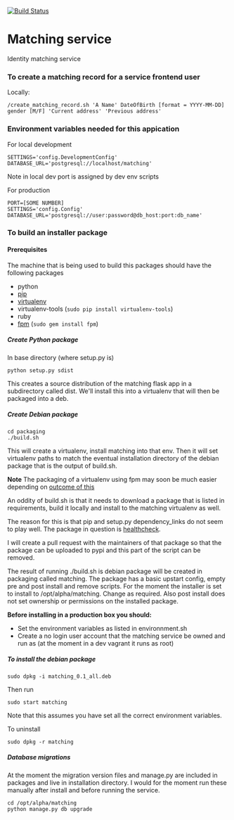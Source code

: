 
[![Build Status](https://magnum.travis-ci.com/LandRegistry/matching.svg?token=N9pcG7F7VybLxV2xrpVh&branch=master)](https://magnum.travis-ci.com/LandRegistry/matching)


Matching service
================

Identity matching service


### To create a matching record for a service frontend user

Locally:
```
/create_matching_record.sh 'A Name' DateOfBirth [format = YYYY-MM-DD] gender [M/F] 'Current address' 'Previous address'
```

### Environment variables needed for this appication

For local development
```
SETTINGS='config.DevelopmentConfig'
DATABASE_URL='postgresql://localhost/matching'
```
Note in local dev port is assigned by dev env scripts

For production
```
PORT=[SOME NUMBER]
SETTINGS='config.Config'
DATABASE_URL='postgresql://user:password@db_host:port:db_name'
```

### To build an installer package

#### Prerequisites 

The machine that is being used to build this packages should have the following packages

* python
* [pip](http://pip.readthedocs.org/en/latest/installing.html) 
* [virtualenv](http://virtualenv.readthedocs.org/en/latest/virtualenv.html#installation)
* virtualenv-tools (```sudo pip install virtualenv-tools```)
* ruby
* [fpm](https://github.com/jordansissel/fpm) (```sudo gem install fpm```)


##### Create Python package

In base directory (where setup.py is)
```
python setup.py sdist
```

This creates a source distribution of the matching flask app in a subdirectory called dist. We'll install this into a virtualenv that will then be packaged into a deb.

##### Create Debian package

```
cd packaging
./build.sh
```

This will create a virtualenv, install matching into that env. Then it will set virtualenv paths to match the eventual installation directory of the debian package that is the output of build.sh.

**Note** 
The packaging of a virtualenv using fpm may soon be much easier depending on [outcome of this](https://github.com/jordansissel/fpm/issues/697)

An oddity of build.sh is that it needs to download a package that is listed in requirements, build it locally and install to the matching virtualenv as well.

The reason for this is that pip and setup.py dependency_links do not seem to play well. The package in question is [healthcheck](https://github.com/runscope/healthcheck). 

I will create a pull request with the maintainers of that package so that the package can be uploaded to pypi and this part of the script can be removed.

The result of running ./build.sh is debian package will be created in packaging called matching. The package has a basic upstart config, empty pre and post install and remove scripts. For the moment the installer is set to install to /opt/alpha/matching. Change as required. Also post install does not set ownership or permissions on the installed package.

**Before installing in a production box you should:**

* Set the environment variables as listed in environnment.sh 
* Create a no login user account that the matching service be owned and run as (at the moment in a dev vagrant it runs as root)

##### To install the debian package

```
sudo dpkg -i matching_0.1_all.deb
``` 

Then run

```
sudo start matching
```

Note that this assumes you have set all the correct environment variables.

To uninstall

```
sudo dpkg -r matching
```

##### Database migrations

At the moment the migration version files and manage.py are included in packages and live in installation directory. I would for the moment run these manually after install and before running the service.

```
cd /opt/alpha/matching
python manage.py db upgrade
```
